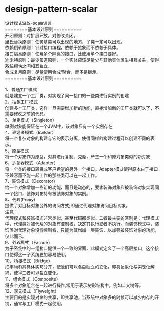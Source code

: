 # design-pattern-scalar
设计模式温故-scala语言</br>
========基本设计原则==========</br>
开闭原则：对扩展开放，对修改关闭。</br>
里氏替换原则：任何基类可以出现的地方，子类一定可以出现。</br>
依赖倒转原则：针对接口编程，依赖于抽象而不依赖于具体。</br>
接口隔离原则：使用多个隔离的接口，比使用单个接口要好。</br>
迪米特原则：最少知道原则，一个实体应该尽量少与其他实体发生相互关系，使得系统模块之间相互独立。</br>
合成复用原则：尽量使用合成/聚合，而不是继承。</br>
========基本设计原则==========</br></br>
1、普通工厂模式</br>
就是建立一个工厂类，对实现了同一接口的一些类进行实例的创建</br>
2、抽象工厂模式</br>
创建多个工厂类，这样一旦需要增加新的功能，直接增加新的工厂类就可以了，不需要修改之前的代码。</br>
3、单例模式（Singleton）</br>
单例对象能保证在一个JVM中，该对象只有一个实例存在</br>
4、建造者模式（Builder）</br>
将一个复杂对象的构建与它的表示分离，使得同样的构建过程可以创建不同的表示。</br>
5、原型模式</br>
将一个对象作为原型，对其进行复制、克隆，产生一个和原对象类似的新对象</br>
6、适配器模式（Adapter）    
将一个类的接口转换成客户希望的另外一个接口。Adapter模式使得原本由于接口不兼容而不能一起工作的那些类可以在一起工作。</br>
7、装饰模式（Decorator）   
给一个对象增加一些新的功能，而且是动态的，要求装饰对象和被装饰对象实现同一个接口，装饰对象持有被装饰对象的实例。    
8、代理(Proxy)</br>
提供了对目标对象另外的访问方式;即通过代理对象访问目标对象。</br>
注意：</br>
    代理模式和装饰模式非常类似，甚至代码都类似。二者最主要的区别是：代理模式中，代理类对被代理的对象有控制权，决定其执行或者不执行。而装饰模式中，装饰类对代理对象没有控制权，只能为其增加一层装饰，以加强被装饰对象的功能，仅此而已。</br>
9、外观模式（Facade）</br>
为子系统中的一组接口提供一个一致的界面，此模式定义了一个高层接口，这个接口使得这一子系统更加容易使用。</br>
10、桥接模式（Bridge）</br>
把事物和其具体实现分开，使他们可以各自独立的变化。即将抽象化与实现化解耦，使得二者可以独立变化。</br>
11、组合模式（Composite）</br>
将多个对象组合在一起进行操作,常用于表示树形结构中，例如二叉树等。</br>
12、享元模式（Flyweight）</br>
主要目的是实现对象的共享，即共享池，当系统中对象多的时候可以减少内存的开销，通常与工厂模式一起使用。</br>
